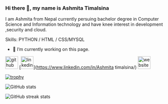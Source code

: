 
### Hi there 👋, my name is Ashmita Timalsina
I am Ashmita from Nepal currently persuing  bachelor degree in Computer Science and Information technology and have knee interest in development ,security and cloud.

Skills: PYTHON / HTML / CSS/MYSQL

- 🔭 I’m currently working on this page. 


[<img src='https://cdn.jsdelivr.net/npm/simple-icons@3.0.1/icons/github.svg' alt='github' height='40'>](https://github.com/Ashmita1555)  [<img src='https://cdn.jsdelivr.net/npm/simple-icons@3.0.1/icons/linkedin.svg' alt='linkedin' height='40'>](https://www.linkedin.com/in/Ashmita timalsina/)  [<img src='https://cdn.jsdelivr.net/npm/simple-icons@3.0.1/icons/icloud.svg' alt='website' height='40'>](https://timalsinaashmita.com.np/)  

[![trophy](https://github-profile-trophy.vercel.app/?username=Ashmita1555)](https://github.com/ryo-ma/github-profile-trophy)

![GitHub stats](https://github-readme-stats.vercel.app/api?username=Ashmita1555&show_icons=true)  

![GitHub streak stats](https://streak-stats.demolab.com/?user=Ashmita1555)  

